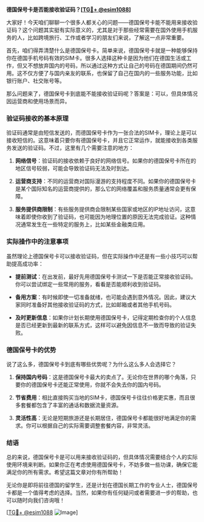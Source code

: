 **德国保号卡是否能接收验证码？[[TG💪+ @esim1088](https://t.me/s/esim1088)]**

大家好！今天咱们聊聊一个很多人都关心的问题——德国保号卡能不能用来接收验证码？这个问题其实挺有实际意义的，尤其是对于那些经常需要在国外使用手机服务的人，比如跨境旅行、工作或者学习的朋友们来说，了解这一点非常重要。

首先，咱们得弄清楚什么是德国保号卡。简单来说，德国保号卡就是一种能够保持你在德国手机号码有效的SIM卡。很多人选择这种卡是因为他们在德国生活或工作，但又不想放弃国内的号码，所以通过这种方式让自己的号码在德国期间仍然可用。这不仅方便了与国内亲友的联系，也保留了自己在国内的一些服务功能，比如银行账户、社交账号等。

那么问题来了，德国保号卡到底能不能接收验证码呢？答案是：可以，但具体情况因运营商和使用场景而异。

### 验证码接收的基本原理

验证码通常是由短信发送的，而德国保号卡作为一张合法的SIM卡，理论上是可以接收短信的。这意味着只要你有德国保号卡，并且它正常运作，就能接收到各类服务发送的验证码。不过，这里有几个需要注意的地方：

1. **网络信号**：验证码的接收依赖于良好的网络信号。如果你的德国保号卡所在的地区信号较弱，可能会导致验证码无法及时到达。
   
2. **运营商支持**：不同的运营商对国际漫游的支持程度不同。如果你的德国保号卡是某个国际知名的运营商提供的，那么它的网络覆盖和服务质量通常会更有保障。

3. **服务提供商限制**：有些服务提供商会限制某些国家或地区的IP地址访问，这意味着即使你收到了验证码，也可能因为地理位置的原因无法完成验证。这种情况通常发生在一些特定的服务上，比如某些金融类应用。

### 实际操作中的注意事项

虽然理论上德国保号卡可以接收验证码，但在实际操作中还是有一些小技巧可以帮助提高成功率：

- **提前测试**：在出发前，最好先用德国保号卡测试一下是否能正常接收验证码。你可以尝试绑定一些常用的服务，看看是否能顺利收到验证码。
  
- **备用方案**：有时候即使一切准备就绪，也可能会遇到意外情况。因此，建议大家同时准备好其他接收验证码的方式，比如邮箱或者其他手机号码。

- **及时更新信息**：如果你计划长期使用德国保号卡，记得定期检查你的个人信息是否已经更新到最新的联系方式，这样可以避免因信息不一致而导致的验证失败。

### 德国保号卡的优势

说了这么多，德国保号卡到底有哪些优势呢？为什么这么多人会选择它？

1. **保持国内号码**：这是德国保号卡最大的卖点了。无论你在世界的哪个角落，只要你的德国保号卡还能正常使用，你就不会失去你的国内号码。

2. **节省费用**：相比直接购买当地的SIM卡，德国保号卡往往价格更实惠，而且很多套餐都包含了丰富的通话和数据流量资源。

3. **灵活性高**：无论是短期旅游还是长期居住，德国保号卡都能很好地满足你的需求。你可以根据自己的实际需要调整套餐内容，非常灵活。

### 结语

总的来说，德国保号卡是可以用来接收验证码的，但具体情况需要结合个人的实际使用环境来判断。如果你正在考虑使用德国保号卡，不妨多做一些功课，确保它能满足你的所有需求。希望这篇文章对你有所帮助！

无论你是即将前往德国的留学生，还是计划在德国长期工作的专业人士，德国保号卡都是一个值得考虑的选择。当然，如果你有任何疑问或者需要进一步的帮助，也可以随时向我们咨询哦！

[[TG💪+ @esim1088](https://t.me/s/esim1088) ![Image](https://i.postimg.cc/4NQfJmqS/Snipaste-2025-05-13-00-14-12.png)]